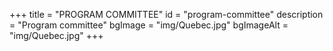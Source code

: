 +++
title = "PROGRAM COMMITTEE"
id = "program-committee"
description = "Program committee"
bgImage = "img/Quebec.jpg"
bgImageAlt = "img/Quebec.jpg"
+++

